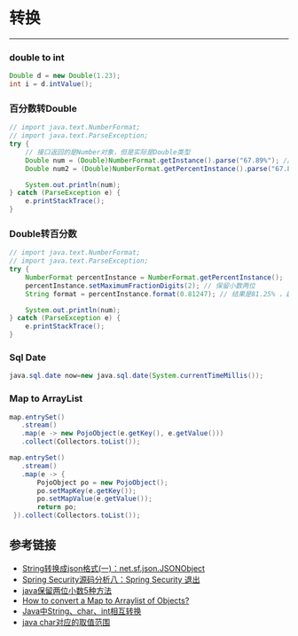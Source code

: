 # 转换
***
### double to int
```java
Double d = new Double(1.23);
int i = d.intValue();
```

### 百分数转Double
```java
// import java.text.NumberFormat;
// import java.text.ParseException;
try {
    // 接口返回的是Number对象，但是实际是Double类型
    Double num = (Double)NumberFormat.getInstance().parse("67.89%"); // 转换的结果是67.89
    Double num2 = (Double)NumberFormat.getPercentInstance().parse("67.89%"); // 转换的结果是0.6789

    System.out.println(num);
} catch (ParseException e) {
    e.printStackTrace();
}
```

### Double转百分数
```java
// import java.text.NumberFormat;
// import java.text.ParseException;
try {
    NumberFormat percentInstance = NumberFormat.getPercentInstance();
    percentInstance.setMaximumFractionDigits(2); // 保留小数两位
    String format = percentInstance.format(0.81247); // 结果是81.25% ，最后一们四舍五入了

    System.out.println(num);
} catch (ParseException e) {
    e.printStackTrace();
}
```

### Sql Date
```java
java.sql.date now=new java.sql.date(System.currentTimeMillis());
```

### Map to ArrayList
```java
map.entrySet()
   .stream()
   .map(e -> new PojoObject(e.getKey(), e.getValue()))
   .collect(Collectors.toList());

map.entrySet()
   .stream()
   .map(e -> {
       PojoObject po = new PojoObject();
       po.setMapKey(e.getKey());
       po.setMapValue(e.getValue());
       return po;
 }).collect(Collectors.toList());
```

## 参考链接
- [String转换成json格式(一)：net.sf.json.JSONObject](https://blog.csdn.net/u011008029/article/details/51315177)
- [Spring Security源码分析八：Spring Security 退出](https://juejin.im/post/5a606e766fb9a01cad7c38fe)
- [java保留两位小数5种方法](https://blog.csdn.net/zzq900503/article/details/36898963)
- [How to convert a Map to Arraylist of Objects?](https://stackoverflow.com/questions/42694964/how-to-convert-a-map-to-arraylist-of-objects)
- [Java中String、char、int相互转换](https://blog.csdn.net/Joseph_Cherry/article/details/62230262)
- [java char对应的取值范围](https://blog.csdn.net/qq_32675899/article/details/80982941)